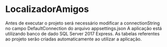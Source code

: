 # LocalizadorAmigos

Antes de executar o projeto será necessário modificar a connectionString no campo DefaultConnection do arquivo appsettings.json
A aplicação está utilizando banco de dado SQL Server 2017 Express.
As tabelas referentes ao projeto serão criadas automaticamente ao utilizar a aplicação.
